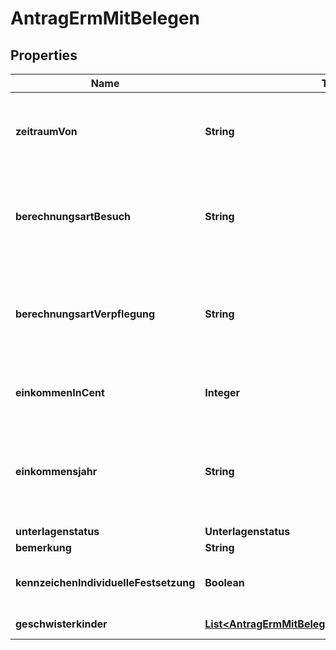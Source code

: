 

# AntragErmMitBelegen


## Properties

| Name | Type | Description | Notes |
|------------ | ------------- | ------------- | -------------|
|**zeitraumVon** | **String** | Wenn Standardantrag oder Folgeantrag, dann 1.9. des aktuellen Einrichungsjahres Datumseingabe der Eltern |  |
|**berechnungsartBesuch** | **String** | Arten der Berechnung der Besuchsgebühren. Werden von K@RL definiert und müssen im Antragsmodul konfigurierbar hinterlegt werden können. |  [optional] |
|**berechnungsartVerpflegung** | **String** | Arten der Berechnung der Verpflegungsgebühren. Werden von K@RL definiert und müssen im Antragsmodul konfigurierbar hinterlegt werden können. |  [optional] |
|**einkommenInCent** | **Integer** | Einkommenshöhe, anhand dessen die Gebührenhöhe in K@RL berechnet wird. |  [optional] |
|**einkommensjahr** | **String** | vom SB je nach Antragsart, bei Ermäßigung aufgrund des Einkommens das Kalendervorvorjahr, bei Sozialleistungen das aktuelle Einrichtungsjahr |  [optional] |
|**unterlagenstatus** | **Unterlagenstatus** |  |  |
|**bemerkung** | **String** |  |  [optional] |
|**kennzeichenIndividuelleFestsetzung** | **Boolean** | false - automatisch, true - individuelle Festsetzung durch SB in K@RL |  |
|**geschwisterkinder** | [**List&lt;AntragErmMitBelegenGeschwisterkinderInner&gt;**](AntragErmMitBelegenGeschwisterkinderInner.md) | Pflicht bei Antrag auf Geschwisterermäßigung |  [optional] |



